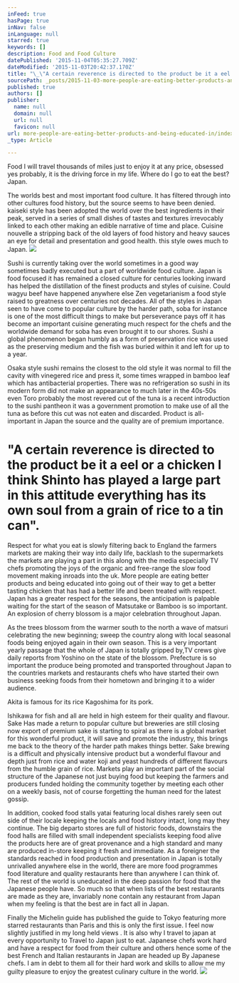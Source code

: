 ```yaml
---
inFeed: true
hasPage: true
inNav: false
inLanguage: null
starred: true
keywords: []
description: Food and Food Culture
datePublished: '2015-11-04T05:35:27.709Z'
dateModified: '2015-11-03T20:42:37.170Z'
title: "\_\"A certain reverence is directed to the product be it a eel or a chicken I think Shinto has played a large part in this attitude everything has its own soul from a grain of rice to a tin can\".\_"
sourcePath: _posts/2015-11-03-more-people-are-eating-better-products-and-being-educated-in.md
published: true
authors: []
publisher:
  name: null
  domain: null
  url: null
  favicon: null
url: more-people-are-eating-better-products-and-being-educated-in/index.html
_type: Article

---
```

Food I will travel thousands of miles just to enjoy it at any price, obsessed yes probably, it is the driving force in my life.
Where do I go to eat the best? Japan.

The worlds best and most important food culture.
It has filtered through into other cultures food history, but the source seems to have been denied. kaiseki style has been adopted the world over the best ingredients in their peak, served in a series of small dishes of tastes and textures irrevocably linked to each other making an edible narrative of time and place.
Cuisine nouvelle a stripping back of the old layers of food history and heavy sauces an eye for detail and presentation and good health. this style owes much to Japan. ![](https://the-grid-user-content.s3-us-west-2.amazonaws.com/8c5e66c3-60b1-40e8-9468-617e32807161.jpg)

Sushi is currently taking over the world sometimes in a good way sometimes badly executed but a part of worldwide food culture.
Japan is food focused it has remained a closed culture for centuries looking inward has helped the distillation of the finest products and styles of cuisine. Could wagyu beef have happened anywhere else Zen vegetarianism a food style raised to greatness over centuries not decades.
All of the styles in Japan seen to have come to popular culture by the harder path, soba for instance is one of the most difficult things to make but perseverance pays off it has become an important cuisine generating much respect for the chefs and the worldwide demand for soba has even brought it to our shores.
Sushi a global phenomenon began humbly as a form of preservation rice was used as the preserving medium and the fish was buried within it and left for up to a year. 

Osaka style sushi remains the closest to the old style it was normal to fill the cavity with vinegered rice and press it, some times wrapped in bamboo leaf which has antibacterial properties.
There was no refrigeration so sushi in its modern form did not make an appearance to much later in the 40s-50s even Toro probably the most revered cut of the tuna is a recent introduction to the sushi pantheon it was a government promotion to make use of all the tuna as before this cut was not eaten and discarded.
Product is all-important in Japan the source and the quality are of premium importance. 

# "A certain reverence is directed to the product be it a eel or a chicken I think Shinto has played a large part in this attitude everything has its own soul from a grain of rice to a tin can". 

Respect for what you eat is slowly filtering back to England the farmers markets are making their way into daily life, backlash to the supermarkets the markets are playing a part in this along with the media especially TV chefs promoting the joys of the organic and free-range the slow food movement making inroads into the uk.
More people are eating better products and being educated into going out of their way to get a better tasting chicken that has had a better life and been treated with respect.
Japan has a greater respect for the seasons, the anticipation is palpable waiting for the start of the season of Matsutake or Bamboo is so important. 
An explosion of cherry blossom is a major celebration throughout Japan.

As the trees blossom from the warmer south to the north a wave of matsuri celebrating the new beginning; sweep the country along with local seasonal foods being enjoyed again in their own season.
This is a very important yearly passage that the whole of Japan is totally gripped by,TV crews give daily reports from Yoshino on the state of the blossom.
Prefecture is so important the produce being promoted and transported throughout Japan to the countries markets and restaurants chefs who have started their own business seeking foods from their hometown and bringing it to a wider audience. 

Akita is famous for its rice Kagoshima for its pork.

Ishikawa for fish and all are held in high esteem for their quality and flavour.
Sake Has made a return to popular culture but breweries are still closing now export of premium sake is starting to spiral as there is a global market for this wonderful product, it will save and promote the industry, this brings me back to the theory of the harder path makes things better.
Sake brewing is a difficult and physically intensive product but a wonderful flavour and depth just from rice and water koji and yeast hundreds of different flavours from the humble grain of rice.
Markets play an important part of the social structure of the Japanese not just buying food but keeping the farmers and producers funded holding the community together by meeting each other on a weekly basis, not of course forgetting the human need for the latest gossip. 

In addition, cooked food stalls yatai featuring local dishes rarely seen out side of their locale keeping the locals and food history intact, long may they continue.
The big departo stores are full of historic foods, downstairs the food halls are filled with small independent specialists keeping food alive the products here are of great provenance and a high standard and many are produced in-store keeping it fresh and immediate.
As a foreigner the standards reached in food production and presentation in Japan is totally unrivalled anywhere else in the world, there are more food programmes food literature and quality restaurants here than anywhere I can think of.
The rest of the world is uneducated in the deep passion for food that the Japanese people have.
So much so that when lists of the best restaurants are made as they are, invariably none contain any restaurant from Japan when my feeling is that the best are in fact all in Japan. 

Finally the Michelin guide has published the guide to Tokyo featuring more starred restaurants than Paris and this is only the first issue.
I feel now slightly justified in my long held views . It is also why I travel to japan at every opportunity to Travel to Japan just to eat.
Japanese chefs work hard and have a respect for food from their culture and others hence some of the best French and Italian restaurants in Japan are headed up By Japanese chefs.
I am in debt to them all for their hard work and skills to allow me my guilty pleasure to enjoy the greatest culinary culture in the world. ![](https://the-grid-user-content.s3-us-west-2.amazonaws.com/0eb5de44-fffb-4538-aa3e-735208a669f9.jpg)
